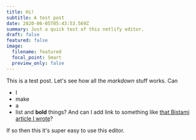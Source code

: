 ```yaml
---
title: Hi!
subtitle: A test post
date: 2020-06-05T05:43:53.569Z
summary: Just a quick test of this netlify editor.
draft: false
featured: false
image:
  filename: featured
  focal_point: Smart
  preview_only: false
---
```

This is a test post. Let's see how all the *markdown* stuff works. Can
- I
- make 
- a 
- list
and **bold** things?
And can I add link to something like [that Bistami article I wrote](https://www.academia.edu/35528459/The_Occultist_Encyclopedism_of_%CA%BFAbd_al-Rahman_al-Bistami._Mamluk_Studies_Review_20_2017_3-38)?

If so then this it's super easy to use this editor.